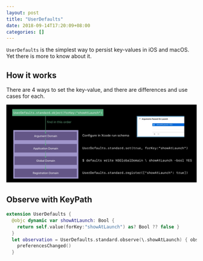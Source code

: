 ```yaml
---
layout: post
title: "UserDefaults"
date: 2018-09-14T17:20:09+08:00
categories: []
---
```


`UserDefaults` is the simplest way to persist key-values in iOS and macOS. Yet there is more to know about it.

## How it works

There are 4 ways to set the key-value, and there are differences and use cases for each.

![UserDefaults - How it works](/images/userdefaults.jpg)

## Observe with KeyPath

```swift
extension UserDefaults {
  @objc dynamic var showAtLaunch: Bool {
    return self.value(forKey:"showAtLaunch") as? Bool ?? false }
  }
  let observation = UserDefaults.standard.observe(\.showAtLaunch) { observed, change in
    preferencesChanged()
  }
```
